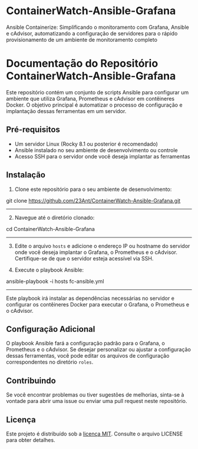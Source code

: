 # ContainerWatch-Ansible-Grafana
Ansible Containerize: Simplificando o monitoramento com Grafana, Ansible e cAdvisor, automatizando a configuração de servidores para o rápido provisionamento de um ambiente de monitoramento completo

# Documentação do Repositório ContainerWatch-Ansible-Grafana

Este repositório contém um conjunto de scripts Ansible para configurar um ambiente que utiliza Grafana, Prometheus e cAdvisor em contêineres Docker. O objetivo principal é automatizar o processo de configuração e implantação dessas ferramentas em um servidor.

## Pré-requisitos

- Um servidor Linux (Rocky 8.1 ou posterior é recomendado)
- Ansible instalado no seu ambiente de desenvolvimento ou controle
- Acesso SSH para o servidor onde você deseja implantar as ferramentas

## Instalação

1. Clone este repositório para o seu ambiente de desenvolvimento:

git clone https://github.com/23Ant/ContainerWatch-Ansible-Grafana.git

---------------------------------------------------------------------

2. Navegue até o diretório clonado:

cd ContainerWatch-Ansible-Grafana

----------------------------------------------------------------------


3. Edite o arquivo `hosts` e adicione o endereço IP ou hostname do servidor onde você deseja implantar o Grafana, o Prometheus e o cAdvisor. Certifique-se de que o servidor esteja acessível via SSH.

4. Execute o playbook Ansible:

ansible-playbook -i hosts fc-ansible.yml

-----------------------------------------------------------------------


Este playbook irá instalar as dependências necessárias no servidor e configurar os contêineres Docker para executar o Grafana, o Prometheus e o cAdvisor.

## Configuração Adicional

O playbook Ansible fará a configuração padrão para o Grafana, o Prometheus e o cAdvisor. Se desejar personalizar ou ajustar a configuração dessas ferramentas, você pode editar os arquivos de configuração correspondentes no diretório `roles`.

## Contribuindo

Se você encontrar problemas ou tiver sugestões de melhorias, sinta-se à vontade para abrir uma issue ou enviar uma pull request neste repositório.

## Licença

Este projeto é distribuído sob a [licença MIT](https://github.com/23Ant/ContainerWatch-Ansible-Grafana/blob/main/LICENSE). Consulte o arquivo LICENSE para obter detalhes.






